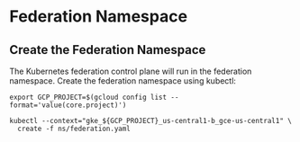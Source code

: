 # Federation Namespace

## Create the Federation Namespace

The Kubernetes federation control plane will run in the federation namespace. Create the federation namespace using kubectl:

```
export GCP_PROJECT=$(gcloud config list --format='value(core.project)')
```

```
kubectl --context="gke_${GCP_PROJECT}_us-central1-b_gce-us-central1" \
  create -f ns/federation.yaml
```

